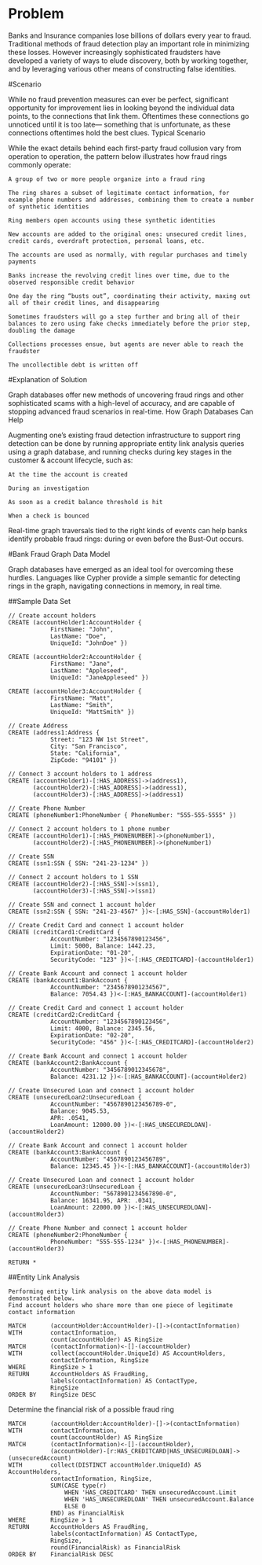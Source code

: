 # Problem
Banks and Insurance companies lose billions of dollars every year to fraud. Traditional methods of fraud detection play an important role in minimizing these losses. However increasingly sophisticated fraudsters have developed a variety of ways to elude discovery, both by working together, and by leveraging various other means of constructing false identities.

#Scenario

While no fraud prevention measures can ever be perfect, significant opportunity for improvement lies in looking beyond the individual data points, to the connections that link them. Oftentimes these connections go unnoticed until it is too late— something that is unfortunate, as these connections oftentimes hold the best clues.
Typical Scenario

While the exact details behind each first-party fraud collusion vary from operation to operation, the pattern below illustrates how fraud rings commonly operate:

    A group of two or more people organize into a fraud ring

    The ring shares a subset of legitimate contact information, for example phone numbers and addresses, combining them to create a number of synthetic identities

    Ring members open accounts using these synthetic identities

    New accounts are added to the original ones: unsecured credit lines, credit cards, overdraft protection, personal loans, etc.

    The accounts are used as normally, with regular purchases and timely payments

    Banks increase the revolving credit lines over time, due to the observed responsible credit behavior

    One day the ring “busts out”, coordinating their activity, maxing out all of their credit lines, and disappearing

    Sometimes fraudsters will go a step further and bring all of their balances to zero using fake checks immediately before the prior step, doubling the damage

    Collections processes ensue, but agents are never able to reach the fraudster

    The uncollectible debt is written off

#Explanation of Solution

Graph databases offer new methods of uncovering fraud rings and other sophisticated scams with a high-level of accuracy, and are capable of stopping advanced fraud scenarios in real-time.
How Graph Databases Can Help

Augmenting one’s existing fraud detection infrastructure to support ring detection can be done by running appropriate entity link analysis queries using a graph database, and running checks during key stages in the customer & account lifecycle, such as:

    At the time the account is created

    During an investigation

    As soon as a credit balance threshold is hit

    When a check is bounced

Real-time graph traversals tied to the right kinds of events can help banks identify probable fraud rings: during or even before the Bust-Out occurs.


#Bank Fraud Graph Data Model

Graph databases have emerged as an ideal tool for overcoming these hurdles. Languages like Cypher provide a simple semantic for detecting rings in the graph, navigating connections in memory, in real time.

##Sample Data Set
    
    // Create account holders
    CREATE (accountHolder1:AccountHolder {
           		FirstName: "John",
           		LastName: "Doe",
           		UniqueId: "JohnDoe" })
    
    CREATE (accountHolder2:AccountHolder {
    			FirstName: "Jane",
    			LastName: "Appleseed",
    			UniqueId: "JaneAppleseed" })
    
    CREATE (accountHolder3:AccountHolder {
    			FirstName: "Matt",
    			LastName: "Smith",
    			UniqueId: "MattSmith" })
    
    // Create Address
    CREATE (address1:Address {
    			Street: "123 NW 1st Street",
    			City: "San Francisco",
    			State: "California",
    			ZipCode: "94101" })
    
    // Connect 3 account holders to 1 address
    CREATE (accountHolder1)-[:HAS_ADDRESS]->(address1),
           (accountHolder2)-[:HAS_ADDRESS]->(address1),
           (accountHolder3)-[:HAS_ADDRESS]->(address1)
    
    // Create Phone Number
    CREATE (phoneNumber1:PhoneNumber { PhoneNumber: "555-555-5555" })
    
    // Connect 2 account holders to 1 phone number
    CREATE (accountHolder1)-[:HAS_PHONENUMBER]->(phoneNumber1),
           (accountHolder2)-[:HAS_PHONENUMBER]->(phoneNumber1)
    
    // Create SSN
    CREATE (ssn1:SSN { SSN: "241-23-1234" })
    
    // Connect 2 account holders to 1 SSN
    CREATE (accountHolder2)-[:HAS_SSN]->(ssn1),
           (accountHolder3)-[:HAS_SSN]->(ssn1)
    
    // Create SSN and connect 1 account holder
    CREATE (ssn2:SSN { SSN: "241-23-4567" })<-[:HAS_SSN]-(accountHolder1)
    
    // Create Credit Card and connect 1 account holder
    CREATE (creditCard1:CreditCard {
    			AccountNumber: "1234567890123456",
    			Limit: 5000, Balance: 1442.23,
    			ExpirationDate: "01-20",
    			SecurityCode: "123" })<-[:HAS_CREDITCARD]-(accountHolder1)
    
    // Create Bank Account and connect 1 account holder
    CREATE (bankAccount1:BankAccount {
    			AccountNumber: "2345678901234567",
    			Balance: 7054.43 })<-[:HAS_BANKACCOUNT]-(accountHolder1)
    
    // Create Credit Card and connect 1 account holder
    CREATE (creditCard2:CreditCard {
    			AccountNumber: "1234567890123456",
    			Limit: 4000, Balance: 2345.56,
    			ExpirationDate: "02-20",
    			SecurityCode: "456" })<-[:HAS_CREDITCARD]-(accountHolder2)
    
    // Create Bank Account and connect 1 account holder
    CREATE (bankAccount2:BankAccount {
    			AccountNumber: "3456789012345678",
    			Balance: 4231.12 })<-[:HAS_BANKACCOUNT]-(accountHolder2)
    
    // Create Unsecured Loan and connect 1 account holder
    CREATE (unsecuredLoan2:UnsecuredLoan {
    			AccountNumber: "4567890123456789-0",
    			Balance: 9045.53,
    			APR: .0541,
    			LoanAmount: 12000.00 })<-[:HAS_UNSECUREDLOAN]-(accountHolder2)
    
    // Create Bank Account and connect 1 account holder
    CREATE (bankAccount3:BankAccount {
    			AccountNumber: "4567890123456789",
    			Balance: 12345.45 })<-[:HAS_BANKACCOUNT]-(accountHolder3)
    
    // Create Unsecured Loan and connect 1 account holder
    CREATE (unsecuredLoan3:UnsecuredLoan {
    			AccountNumber: "5678901234567890-0",
    			Balance: 16341.95, APR: .0341,
    			LoanAmount: 22000.00 })<-[:HAS_UNSECUREDLOAN]-(accountHolder3)
    
    // Create Phone Number and connect 1 account holder
    CREATE (phoneNumber2:PhoneNumber {
    			PhoneNumber: "555-555-1234" })<-[:HAS_PHONENUMBER]-(accountHolder3)
    
    RETURN *
    

##Entity Link Analysis

    Performing entity link analysis on the above data model is demonstrated below.
    Find account holders who share more than one piece of legitimate contact information
    
    MATCH 		(accountHolder:AccountHolder)-[]->(contactInformation)
    WITH 		contactInformation,
                count(accountHolder) AS RingSize
    MATCH 		(contactInformation)<-[]-(accountHolder)
    WITH 		collect(accountHolder.UniqueId) AS AccountHolders,
                contactInformation, RingSize
    WHERE 		RingSize > 1
    RETURN 		AccountHolders AS FraudRing,
                labels(contactInformation) AS ContactType,
                RingSize
    ORDER BY 	RingSize DESC

Determine the financial risk of a possible fraud ring

    MATCH 		(accountHolder:AccountHolder)-[]->(contactInformation)
    WITH 		contactInformation,
                count(accountHolder) AS RingSize
    MATCH 		(contactInformation)<-[]-(accountHolder),
                (accountHolder)-[r:HAS_CREDITCARD|HAS_UNSECUREDLOAN]->(unsecuredAccount)
    WITH 		collect(DISTINCT accountHolder.UniqueId) AS AccountHolders,
                contactInformation, RingSize,
                SUM(CASE type(r)
                    WHEN 'HAS_CREDITCARD' THEN unsecuredAccount.Limit
                    WHEN 'HAS_UNSECUREDLOAN' THEN unsecuredAccount.Balance
                    ELSE 0
                END) as FinancialRisk
    WHERE 		RingSize > 1
    RETURN 		AccountHolders AS FraudRing,
                labels(contactInformation) AS ContactType,
                RingSize,
                round(FinancialRisk) as FinancialRisk
    ORDER BY 	FinancialRisk DESC



